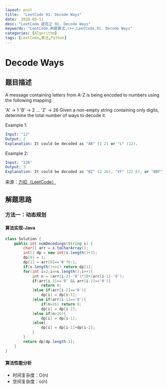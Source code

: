 ```yaml
---
layout: post
title:  "LeetCode 91. Decode Ways"
date:  2020-05-11
desc: "LeetCode 题目之 91. Decode Ways"
keywords: "LeetCode,刷题算法,c++,LeetCode,91. Decode Ways"
categories: [Algorithm]
tags: [LeetCode,算法,Python]
---
```

# Decode Ways

## 题目描述

A message containing letters from A-Z is being encoded to numbers using the following mapping:

'A' -> 1
'B' -> 2
...
'Z' -> 26
Given a non-empty string containing only digits, determine the total number of ways to decode it.

Example 1:

```s
Input: "12"
Output: 2
Explanation: It could be decoded as "AB" (1 2) or "L" (12).
```

Example 2:

```s
Input: "226"
Output: 3
Explanation: It could be decoded as "BZ" (2 26), "VF" (22 6), or "BBF" (2 2 6).
```

来源：[力扣（LeetCode）](https://leetcode-cn.com/problems/decode-ways)

## 解题思路

### 方法一：动态规划

#### 算法实现-Java

```java
class Solution {
    public int numDecodings(String s) {
        char[] arr = s.toCharArray();
        int[] dp = new int[s.length()+1];
        dp[0] = 1;
        dp[1] = arr[0]=='0'?0:1;
        if(s.length()<=1) return dp[1];
        for(int i=2;i<=s.length();i++){
            int n = (arr[i-2]-'0')*10+(arr[i-1]-'0');
            if(arr[i-1]=='0' && arr[i-2]=='0'){
                return 0;
            }else if(arr[i-2]=='0'){
                dp[i] = dp[i-1];
            }else if(arr[i-1]=='0'){
                if(n>26) return 0;
                dp[i] = dp[i-2];
            }else if(n>26){
                dp[i] = dp[i-1];
            }else{
                dp[i] = dp[i-1]+dp[i-2];
            }
        }
        return dp[dp.length-1];
    }
}
```

#### 算法性能分析

- 时间复杂度：O(n)
- 空间复杂度：o(n)
